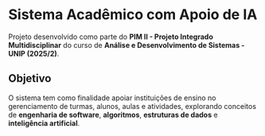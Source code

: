 # Sistema Acadêmico com Apoio de IA

Projeto desenvolvido como parte do **PIM II - Projeto Integrado Multidisciplinar** do curso de **Análise e Desenvolvimento de Sistemas - UNIP (2025/2)**.

## Objetivo
O sistema tem como finalidade apoiar instituições de ensino no gerenciamento de turmas, alunos, aulas e atividades, explorando conceitos de **engenharia de software**, **algoritmos**, **estruturas de dados** e **inteligência artificial**.

